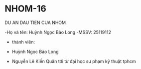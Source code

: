 # NHOM-16
DU AN DAU TIEN CUA NHOM

-Họ và tên: Huỳnh Ngọc Bảo Long
-MSSV: 25119112

+ thành viên:
+ Huỳnh Ngọc Bảo Long

+ Nguyễn Lê Kiến Quân
tới từ đại học sư phạm kỹ thuật tphcm